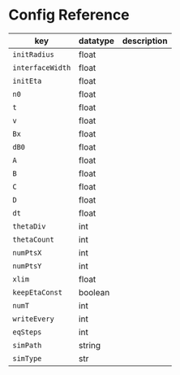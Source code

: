# Config Reference

| key | datatype | description |
| --- | -------- | ----------- |
| `initRadius` | float | |
| `interfaceWidth` | float | |
| `initEta` | float | |
| `n0` | float | |
| `t` | float | |
| `v` | float | |
| `Bx` | float | |
| `dB0` | float | |
| `A` | float | |
| `B` | float | |
| `C` | float | |
| `D` | float | |
| `dt` | float | |
| `thetaDiv` | int | |
| `thetaCount` | int | |
| `numPtsX` | int | |
| `numPtsY` | int | |
| `xlim` | float | |
| `keepEtaConst` | boolean | |
| `numT` | int | |
| `writeEvery` | int | |
| `eqSteps` | int | |
| `simPath` | string | |
| `simType` | str | |
